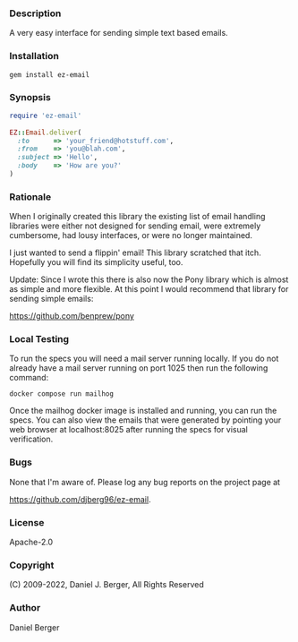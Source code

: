### Description
A very easy interface for sending simple text based emails.

### Installation
`gem install ez-email`

### Synopsis
```ruby
require 'ez-email'
   
EZ::Email.deliver(
  :to      => 'your_friend@hotstuff.com',
  :from    => 'you@blah.com',
  :subject => 'Hello',
  :body    => 'How are you?'
)
```
   
### Rationale

When I originally created this library the existing list of email handling
libraries were either not designed for sending email, were extremely cumbersome,
had lousy interfaces, or were no longer maintained.
   
I just wanted to send a flippin' email! This library scratched that itch.
Hopefully you will find its simplicity useful, too.

Update: Since I wrote this there is also now the Pony library which is almost
as simple and more flexible. At this point I would recommend that library
for sending simple emails:

https://github.com/benprew/pony

### Local Testing
To run the specs you will need a mail server running locally. If you do not
already have a mail server running on port 1025 then run the following command:

`docker compose run mailhog`

Once the mailhog docker image is installed and running, you can run the specs.
You can also view the emails that were generated by pointing your web browser
at localhost:8025 after running the specs for visual verification.

### Bugs

None that I'm aware of. Please log any bug reports on the project page at

https://github.com/djberg96/ez-email.

### License

Apache-2.0

### Copyright

(C) 2009-2022, Daniel J. Berger, All Rights Reserved
   
### Author

Daniel Berger
